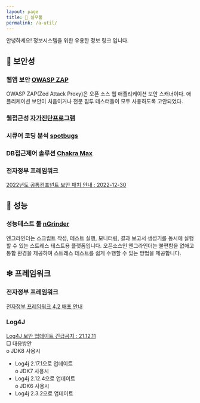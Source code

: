 ```yaml
---
layout: page
title: 🌳 실무툴
permalink: /a-util/
---
```


안녕하세요! 정보시스템을 위한 유용한 정보 링크 입니다.  



## 🏁 보안성
### 웹앱 보안 [OWASP ZAP](https://www.zaproxy.org/download/)  
  OWASP ZAP(Zed Attack Proxy)은 오픈 소스 웹 애플리케이션 보안 스캐너이다. 애플리케이션 보안이 처음이거나 전문 침투 테스터들이 모두 사용하도록 고안되었다.  

### 웹접근성 [자가진단프로그램](https://www.wa.or.kr/board/view.asp?sn=10025&page=1&search=&SearchString=&BoardID=0004&cate=)    

### 시큐어 코딩 분석 [spotbugs](https://github.com/spotbugs/spotbugs)  

### DB접근제어 솔루션 [Chakra Max](http://www.ngsystem.co.kr/d2.html)  

### 전자정부 프레임워크   
[2022년도 공통컴포넌트 보안 패치 안내 : 2022-12-30](https://www.egovframe.go.kr/home/ntt/nttRead.do?pagerOffset=0&searchKey=&searchValue=&menuNo=74&bbsId=6&nttId=1866)  

## 🐚 성능  
### 성능테스트 툴 [nGrinder](https://naver.github.io/ngrinder/)  
  엔그라인더는 스크립트 작성, 테스트 실행, 모니터링, 결과 보고서 생성기를 동시에 실행할 수 있는 스트레스 테스트용 플랫폼입니다. 오픈소스인 엔그라인더는 불편함을 없애고 통합 환경을 제공하여 스트레스 테스트를 쉽게 수행할 수 있는 방법을 제공합니다.  

## ❇ 프레임워크
### 전자정부 프레임워크 
[전자정부 프레임워크 4.2 배포 안내](https://www.egovframe.go.kr/home/ntt/nttRead.do?pagerOffset=0&searchKey=&searchValue=&menuNo=74&bbsId=6&nttId=1886)

### Log4J
[Log4J 보안 업데이트 긴급공지 : 21.12.11](https://www.egovframe.go.kr/home/ntt/nttRead.do?pagerOffset=0&searchKey=&searchValue=&menuNo=74&bbsId=6&nttId=1838)  
□ 대응방안  
o JDK8 사용시  
 - Log4j 2.17.1으로 업데이트  
o JDK7 사용시  
 - Log4j 2.12.4으로 업데이트  
o JDK6 사용시   
 - Log4j 2.3.2으로 업데이트  